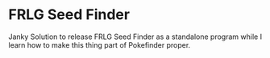 # FRLG Seed Finder
Janky Solution to release FRLG Seed Finder as a standalone program while I learn how to make this thing part of Pokefinder proper.